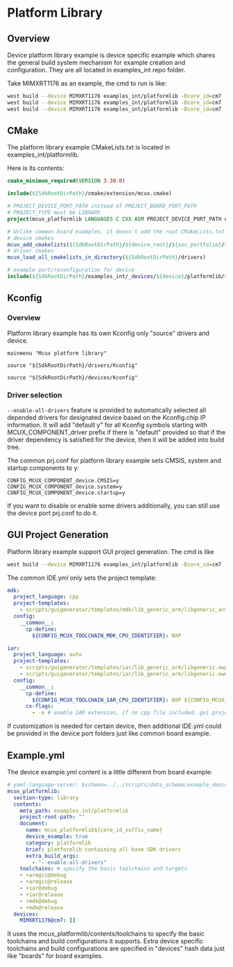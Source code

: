
# Platform Library

## Overview

Device platform library example is device specific example which shares the general build system mechanism for example creation and configuration. They are all located in examples_int repo folder.

Take MIMXRT1176 as an example, the cmd to run is like:

```bash
west build --device MIMXRT1176 examples_int/platformlib -Dcore_id=cm7 --enable-all-drivers -p
west build --device MIMXRT1176 examples_int/platformlib -Dcore_id=cm7 --enable-all-drivers -p --toolchain=iar
west build --device MIMXRT1176 examples_int/platformlib -Dcore_id=cm7 --enable-all-drivers -p --toochain=mdk
```

## CMake

The platform library example CMakeLists.txt is located in examples_int/platformlib.

Here is its contents:

```cmake
cmake_minimum_required(VERSION 3.30.0)

include(${SdkRootDirPath}/cmake/extension/mcux.cmake)

# PROJECT_DEVICE_PORT_PATH instead of PROJECT_BOARD_PORT_PATH
# PROJECT_TYPE must be LIBRARY
project(mcux_platformlib LANGUAGES C CXX ASM PROJECT_DEVICE_PORT_PATH examples_int/_devices/${device}/platformlib PROJECT_TYPE LIBRARY)

# Unlike common board examples, it doesn't add the root CMakeLists.txt as entry point. Instead, it only uses device cmakes and driver cmakes.
# device cmakes
mcux_add_cmakelists(${SdkRootDirPath}/${device_root}/${soc_portfolio}/${soc_series}/${device})
# driver cmakes
mcux_load_all_cmakelists_in_directory(${SdkRootDirPath}/drivers)

# example port/reconfiguration for device
include(${SdkRootDirPath}/examples_int/_devices/${device}/platformlib/${multicore_foldername}/reconfig.cmake OPTIONAL)
```

## Kconfig

### Overview

Platform library example has its own Kconfig only "source" drivers and device.

```
mainmenu "Mcux platform library"

source "${SdkRootDirPath}/drivers/Kconfig"

source "${SdkRootDirPath}/devices/Kconfig"
```

### Driver selection

`--enable-all-drivers` feature is provided to automatically selected all depended drivers for designated device based on the Kconfig.chip IP information. It will add "default y" for all Kconfig symbols starting with MCUX_COMPONENT_driver prefix if there is "default" provided so that if the driver dependency is satisfied for the device, then it will be added into build tree.

The common prj.conf for platform library example sets CMSIS, system and startup components to y:

```
CONFIG_MCUX_COMPONENT_device.CMSIS=y
CONFIG_MCUX_COMPONENT_device.system=y
CONFIG_MCUX_COMPONENT_device.startup=y
```

If you want to disable or enable some drivers additionally, you can still use the device port prj.conf to do it.

## GUI Project Generation

Platform library example support GUI project generation. The cmd is like

```bash
west build --device MIMXRT1176 examples_int/platformlib -Dcore_id=cm7 --enable-all-drivers -p --toochain=iar -t guiproject
```

The common IDE.yml only sets the project template:

```yaml
mdk:
  project_language: cpp
  project-templates:
    - scripts/guigenerator/templates/mdk/lib_generic_arm/libgeneric_armclang.uvprojx
  config:
    __common__:
      cp-define:
        ${CONFIG_MCUX_TOOLCHAIN_MDK_CPU_IDENTIFIER}: NXP

iar:
  project_language: auto
  project-templates:
    - scripts/guigenerator/templates/iar/lib_generic_arm/libgeneric.ewp
    - scripts/guigenerator/templates/iar/lib_generic_arm/libgeneric.eww
  config:
    __common__:
      cp-define:
        ${CONFIG_MCUX_TOOLCHAIN_IAR_CPU_IDENTIFIER}: NXP ${CONFIG_MCUX_TOOLCHAIN_IAR_CPU_IDENTIFIER}
      cx-flags:
        - -e # enable IAR extension, if no cpp file included, gui project cant get this flag from ninja
```

If customization is needed for certain device, then additional IDE.yml could be provided in the device port folders just like common board example.

## Example.yml

The device example.yml content is a little different from board example:

```yaml
# yaml-language-server: $schema=../../scripts/data_schema/example_description_schema.json
mcux_platformlib:
  section-type: library
  contents:
    meta_path: examples_int/platformlib
    project-root-path: ""
    document:
      name: mcux_platformlib${core_id_suffix_name}
      device_example: true
      category: platformlib
      brief: platformlib containing all base SDK drivers
      extra_build_args:
        - "--enable-all-drivers"
    toolchains: # specify the basic toolchains and targets
    - +armgcc@debug
    - +armgcc@release
    - +iar@debug
    - +iar@release
    - +mdk@debug
    - +mdk@release
  devices:
    MIMXRT1176@cm7: []
```

It uses the mcux_platformlib/contents/toolchains to specify the basic toolchains and build configurations it supports. Extra device specific toolchains and build configurations are specified in "devices" hash data just like "boards" for board examples.
